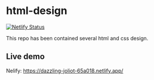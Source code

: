 # html-design
[![Netlify Status](https://api.netlify.com/api/v1/badges/ee40201b-a031-4472-af90-7d170b51c431/deploy-status)](https://app.netlify.com/sites/dazzling-joliot-65a018/deploys)

This repo has been contained several html and css design.

## Live demo
Nelify: https://dazzling-joliot-65a018.netlify.app/
 
